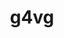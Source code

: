 ---
title: "g4vg"
layout: cache
categories: [package, develop-2025-06-01]
meta: {"compilers": ["gcc@11.4.0"], "num_specs": 1, "num_specs_by_stack": {"hep": 1, "root": 1}, "oss": ["ubuntu22.04"], "platforms": ["linux"], "stacks": ["hep", "root"], "targets": ["x86_64_v3"], "versions": ["1.0.4"]}
spec_details: [{"compiler": "gcc@11.4.0", "hash": "h7s6jds34bkswf7k2bstflu43tr3oilv", "os": "ubuntu22.04", "platform": "linux", "size": "-", "stacks": ["hep", "root"], "target": "x86_64_v3", "variants": ["build_system=cmake", "build_type=Release", "~debug", "generator=make", "~ipo", "+shared"], "versions": ["1.0.4"]}]
---